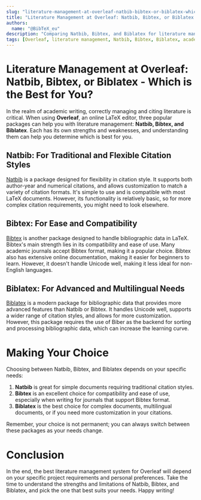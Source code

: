 ```yaml
---
slug: "literature-management-at-overleaf-natbib-bibtex-or-biblatex-which-is-the-best-for-you"
title: "Literature Management at Overleaf: Natbib, Bibtex, or Biblatex - Which is the Best for You?"
authors:
  name: "@BibTeX_eu"
description: "Comparing Natbib, Bibtex, and Biblatex for literature management at Overleaf, so you can determine the best option for your writing needs."
tags: [Overleaf, literature management, Natbib, Bibtex, Biblatex, academic writing, citation management]
---
```


# Literature Management at Overleaf: Natbib, Bibtex, or Biblatex - Which is the Best for You?

In the realm of academic writing, correctly managing and citing literature is critical. When using **Overleaf**, an online LaTeX editor, three popular packages can help you with literature management: **Natbib, Bibtex, and Biblatex**. Each has its own strengths and weaknesses, and understanding them can help you determine which is best for you.

## Natbib: For Traditional and Flexible Citation Styles

[Natbib](https://ctan.org/pkg/natbib) is a package designed for flexibility in citation style. It supports both author-year and numerical citations, and allows customization to match a variety of citation formats. It's simple to use and is compatible with most LaTeX documents. However, its functionality is relatively basic, so for more complex citation requirements, you might need to look elsewhere.

## Bibtex: For Ease and Compatibility

[Bibtex](https://ctan.org/pkg/bibtex) is another package designed to handle bibliographic data in LaTeX. Bibtex's main strength lies in its compatibility and ease of use. Many academic journals accept Bibtex format, making it a popular choice. Bibtex also has extensive online documentation, making it easier for beginners to learn. However, it doesn't handle Unicode well, making it less ideal for non-English languages.

## Biblatex: For Advanced and Multilingual Needs

[Biblatex](https://ctan.org/pkg/biblatex) is a modern package for bibliographic data that provides more advanced features than Natbib or Bibtex. It handles Unicode well, supports a wider range of citation styles, and allows for more customization. However, this package requires the use of Biber as the backend for sorting and processing bibliographic data, which can increase the learning curve.

# Making Your Choice

Choosing between Natbib, Bibtex, and Biblatex depends on your specific needs:

1. **Natbib** is great for simple documents requiring traditional citation styles.
2. **Bibtex** is an excellent choice for compatibility and ease of use, especially when writing for journals that support Bibtex format.
3. **Biblatex** is the best choice for complex documents, multilingual documents, or if you need more customization in your citations.

Remember, your choice is not permanent; you can always switch between these packages as your needs change.

# Conclusion

In the end, the best literature management system for Overleaf will depend on your specific project requirements and personal preferences. Take the time to understand the strengths and limitations of Natbib, Bibtex, and Biblatex, and pick the one that best suits your needs. Happy writing!
